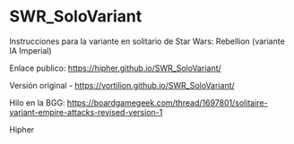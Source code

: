 # SWR_SoloVariant
Instrucciones para la variante en solitario de Star Wars: Rebellion (variante IA Imperial)

Enlace publico: https://hipher.github.io/SWR_SoloVariant/

Versión original - https://vortilion.github.io/SWR_SoloVariant/

Hilo en la BGG: https://boardgamegeek.com/thread/1697801/solitaire-variant-empire-attacks-revised-version-1

Hipher
